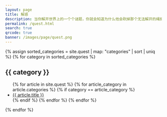 ```yaml
---
layout: page
title: 解惑
description: 当你解开世界上的一个个谜题，你就会知道为什么他会砍掉那个无法解开的绳扣
permalink: /quest.html
search: true
qrcode: true
banner: /images/page/quest.png
---
```


{% assign sorted_categories = site.quest | map: "categories" | sort | uniq %}
{% for category in sorted_categories %}
  <h2 class="category__title mdi" id="{{ category}}" data-mdi-custom="{{ category | downcase }}">
    {{ category }}
  </h2>
  <ul class="categories">
    {% for article in site.quest %}
      {% for article_category in article.categories %}
        {% if category == article_category %}        
          <li class="categories__item">
            <a class="categories__item__title" href="{{ article.url }}">
              {{ article.title }}
            </a>
          </li>
        {% endif %}
      {% endfor %}
    {% endfor %}
  </ul>
{% endfor %}